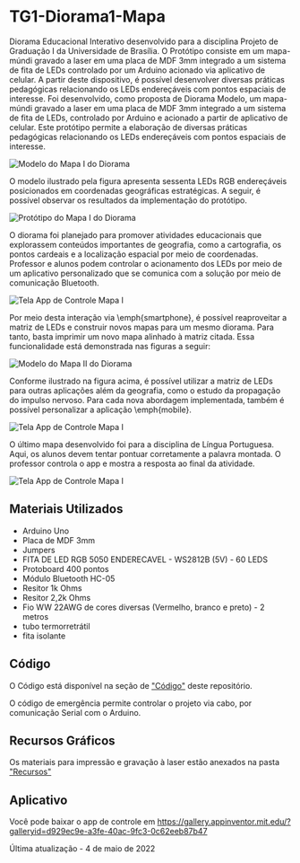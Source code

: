 # TG1-Diorama1-Mapa
Diorama Educacional Interativo desenvolvido para a disciplina Projeto de Graduação I da Universidade de Brasília. O Protótipo consiste em um mapa-múndi gravado a laser em uma placa de MDF 3mm integrado a um sistema de fita de LEDs controlado por um Arduino acionado via aplicativo de celular. A partir deste dispositivo, é possível desenvolver diversas práticas pedagógicas relacionando os LEDs endereçáveis com pontos espaciais de interesse.
Foi desenvolvido, como proposta de Diorama Modelo, um mapa-múndi gravado a laser em uma placa de MDF 3mm integrado a um sistema de fita de LEDs, controlado por Arduino e acionado a partir de aplicativo de celular. Este protótipo permite a elaboração de diversas práticas pedagógicas relacionando os LEDs endereçáveis com pontos espaciais de interesse.

![Modelo do Mapa I do Diorama](./Imagens/MapaMundi-Modelo.png)

O modelo ilustrado pela figura apresenta sessenta LEDs RGB endereçáveis posicionados em coordenadas geográficas estratégicas. A seguir, é possível observar os resultados da implementação do protótipo.

![Protótipo do Mapa I do Diorama](./Imagens/DioramaI.jpg)

O diorama foi planejado para promover atividades educacionais que explorassem conteúdos importantes de geografia, como a cartografia, os pontos cardeais e a localização espacial por meio de coordenadas. Professor e alunos podem controlar o acionamento dos LEDs por meio de um aplicativo personalizado que se comunica com a solução por meio de comunicação Bluetooth.

![Tela App de Controle Mapa I](./Imagens/TelaMapa-App.jpeg)

Por meio desta interação via \emph{smartphone}, é possível reaproveitar a matriz de LEDs e construir novos mapas para um mesmo diorama. Para tanto, basta imprimir um novo mapa alinhado à matriz citada. Essa funcionalidade está demonstrada nas figuras a seguir:

![Modelo do Mapa II do Diorama](./Imagens/Mapa2.png)

Conforme ilustrado na figura acima, é possível utilizar a matriz de LEDs para outras aplicações além da geografia, como o estudo da propagação do impulso nervoso. Para cada nova abordagem implementada, também é possível personalizar a aplicação \emph{mobile}.

![Tela App de Controle Mapa I](./Imagens/Mapa2-App.jpeg)

O último mapa desenvolvido foi para a disciplina de Língua Portuguesa. Aqui, os alunos devem tentar pontuar corretamente a palavra montada. O professor controla o app e mostra a resposta ao final da atividade.

![Tela App de Controle Mapa I](./Imagens/Mapa3.png)

## Materiais Utilizados
* Arduino Uno 
* Placa de MDF 3mm 
* Jumpers 
* FITA DE LED RGB 5050 ENDERECAVEL - WS2812B (5V) - 60 LEDS
* Protoboard 400 pontos
* Módulo Bluetooth HC-05
* Resitor 1k Ohms
* Resitor 2,2k Ohms
* Fio WW 22AWG de cores diversas (Vermelho, branco e preto) - 2 metros
* tubo termorretrátil
* fita isolante

## Código
O Código está disponível na seção de ["Código"](https://github.com/rafaelmdalmoro/TG1-Diorama1-Mapa/tree/main/Codigo) deste repositório.

O código de emergência permite controlar o projeto via cabo, por comunicação Serial com o Arduino.

## Recursos Gráficos
Os materiais para impressão e gravação à laser estão anexados na pasta  ["Recursos"](https://github.com/rafaelmdalmoro/TG1-Diorama1-Mapa/tree/main/Recursos)

## Aplicativo
Você pode baixar o app de controle em  https://gallery.appinventor.mit.edu/?galleryid=d929ec9e-a3fe-40ac-9fc3-0c62eeb87b47

Última atualização - 4 de maio de 2022
